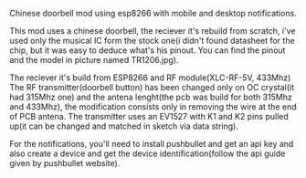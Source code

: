 Chinese doorbell mod using esp8266 with mobile and desktop notifications.

This mod uses a chinese doorbell, the reciever it's rebuild from scratch, i've used only the musical IC form the stock one(i didn't found datasheet for the chip, but it was easy to deduce what's his pinout. You can find the pinout and the model in picture named TR1206.jpg).

The reciever it's build from ESP8266 and RF module(XLC-RF-5V, 433Mhz)
The RF transmitter(doorbell button) has been changed only on OC crystal(it had 315Mhz one) and the antena lenght(the pcb was build for both 315Mhz and 433Mhz), the modification consists only in removing the wire at the end of PCB antena. The transmitter uses an EV1527 with K1 and K2 pins pulled up(it can be changed and matched in sketch via data string).

For the notifications, you'll need to install pushbullet and get an api key and also create a device and get the device identification(follow the api guide given by pushbullet website).